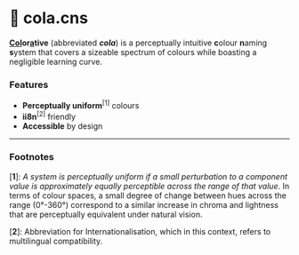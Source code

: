 # 🌈 cola.cns
 **<u>Col</u>or<u>a</u>tive** (abbreviated ***cola***) is a perceptually intuitive **c**olour **n**aming **s**ystem that covers a sizeable spectrum of colours while boasting a negligible learning curve.
 
 ### Features

* **Perceptually uniform**<sup>[1]</sup> colours
* **ii8n**<sup>[2]</sup> friendly 
* **Accessible** by design



---

### Footnotes

[**1**]: *A system is perceptually uniform if a small perturbation to a component value is approximately equally perceptible across the range of that value*. In terms of colour spaces, a small degree of change between hues across the range (0°-360°) correspond to a similar increase in chroma and lightness that are perceptually equivalent under natural vision.

[**2**]: Abbreviation for Internationalisation, which in this context, refers to multilingual compatibility.

